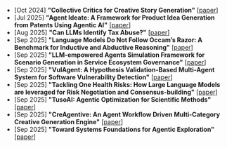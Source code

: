 * [Oct 2024] **"Collective Critics for Creative Story Generation"** [[paper](https://arxiv.org/abs/2410.02428)]
* [Jul 2025] **"Agent Ideate: A Framework for Product Idea Generation from Patents Using Agentic AI"** [[paper](https://arxiv.org/abs/2507.01717)]
* [Aug 2025] **"Can LLMs Identify Tax Abuse?"** [[paper](https://www.arxiv.org/abs/2508.20097)]
* [Sep 2025] **"Language Models Do Not Follow Occam’s Razor: A Benchmark for Inductive and Abductive Reasoning"** [[paper](https://arxiv.org/abs/2509.03345)]
* [Sep 2025] **"LLM-empowered Agents Simulation Framework for Scenario Generation in Service Ecosystem Governance"** [[paper](https://arxiv.org/abs/2509.01441)]
* [Sep 2025] **"VulAgent: A Hypothesis Validation-Based Multi-Agent System for Software Vulnerability Detection"** [[paper](https://arxiv.org/abs/2509.11523)]
* [Sep 2025] **"Tackling One Health Risks: How Large Language Models are leveraged for Risk Negotiation and Consensus-building"** [[paper](https://arxiv.org/abs/2509.09906)]
* [Sep 2025] **"TusoAI: Agentic Optimization for Scientific Methods"** [[paper](https://arxiv.org/abs/2509.23986)]
* [Sep 2025] **"CreAgentive: An Agent Workflow Driven Multi-Category Creative Generation Engine"** [[paper](https://arxiv.org/abs/2509.26461)]
* [Sep 2025] **"Toward Systems Foundations for Agentic Exploration"** [[paper](https://arxiv.org/abs/2510.05556)]